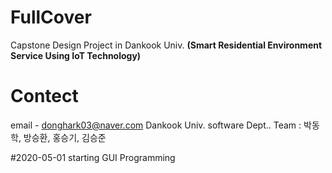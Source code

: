 # FullCover
Capstone Design Project in Dankook Univ. __(Smart Residential Environment Service Using  IoT Technology)__


# Contect
email - donghark03@naver.com
Dankook Univ. software Dept..
Team : 박동학, 방승환, 홍승기, 김승준

#2020-05-01
starting GUI Programming 


